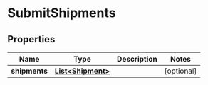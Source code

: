 
# SubmitShipments

## Properties
Name | Type | Description | Notes
------------ | ------------- | ------------- | -------------
**shipments** | [**List&lt;Shipment&gt;**](Shipment.md) |  |  [optional]



